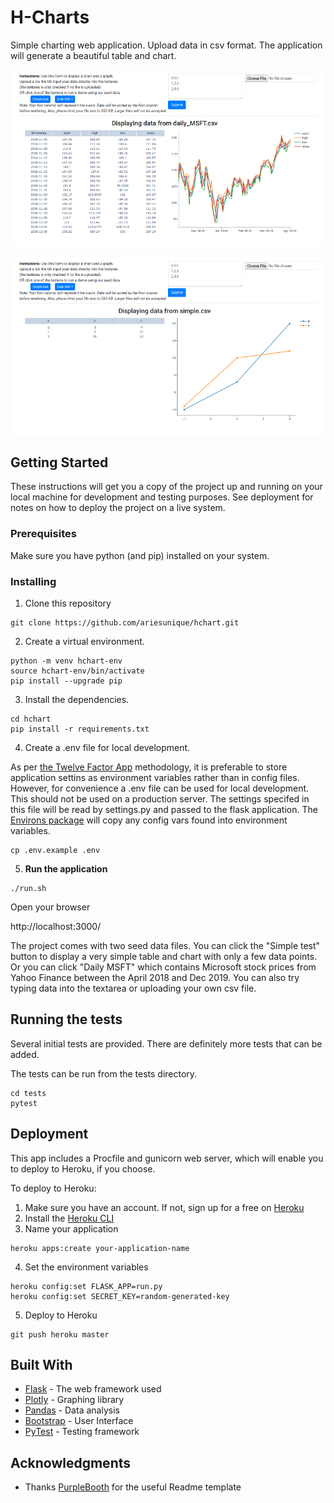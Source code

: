 # H-Charts

Simple charting web application. Upload data in csv format. The application will generate a beautiful table and chart.

![alt text](https://github.com/ariesunique/hchart/blob/master/docs/images/msft-724x407.png "H-Chart Application Microsoft Data")

![alt text](https://github.com/ariesunique/hchart/blob/master/docs/images/simple-724x407.png "H-Chart Application Simple Data")


## Getting Started

These instructions will get you a copy of the project up and running on your local machine for development and testing purposes. See deployment for notes on how to deploy the project on a live system.

### Prerequisites

Make sure you have python (and pip) installed on your system.

### Installing

1. Clone this repository

```
git clone https://github.com/ariesunique/hchart.git
```

2. Create a virtual environment.

```
python -m venv hchart-env
source hchart-env/bin/activate
pip install --upgrade pip
```

3. Install the dependencies.

```
cd hchart
pip install -r requirements.txt
```

4. Create a .env file for local development.

As per [the Twelve Factor App](https://12factor.net/config) methodology, it is preferable to store application settins as environment variables rather than in config files. 
However, for convenience a .env file can be used for local development. This should not be used on a production server. 
The settings specifed in this file will be read by settings.py and passed to the flask application. The [Environs package](https://pypi.org/project/environs/)
will copy any config vars found into environment variables.


```
cp .env.example .env
```

5. **Run the application**

```
./run.sh
```

Open your browser

http://localhost:3000/

The project comes with two seed data files. You can click the "Simple test" button to display a very simple table and chart with only a few data points. Or you can click "Daily MSFT" which contains Microsoft stock prices from Yahoo Finance between the April 2018 and Dec 2019. You can also try typing data into the textarea or uploading your own csv file.

## Running the tests

Several initial tests are provided. There are definitely more tests that can be added.

The tests can be run from the tests directory.

```
cd tests
pytest
```


## Deployment

This app includes a Procfile and gunicorn web server, which will enable you to deploy to Heroku, if you choose.

To deploy to Heroku:

1. Make sure you have an account. If not, sign up for a free on [Heroku](heroku.com)
2. Install the [Heroku CLI](https://devcenter.heroku.com/articles/heroku-cli)
3. Name your application

```
heroku apps:create your-application-name
```

4. Set the environment variables

```
heroku config:set FLASK_APP=run.py
heroku config:set SECRET_KEY=random-generated-key
```

5. Deploy to Heroku

```
git push heroku master
```

## Built With

* [Flask](https://flask.palletsprojects.com/en/1.1.x/) - The web framework used
* [Plotly](https://plotly.com/python/) - Graphing library
* [Pandas](https://pandas.pydata.org/) - Data analysis
* [Bootstrap](https://getbootstrap.com/) - User Interface
* [PyTest](https://docs.pytest.org/en/latest/) - Testing framework


## Acknowledgments

* Thanks [PurpleBooth](https://github.com/PurpleBooth) for the useful Readme template
